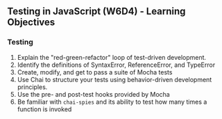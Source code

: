## Testing in JavaScript (W6D4) - Learning Objectives

### Testing
1. Explain the "red-green-refactor" loop of test-driven development.
2. Identify the definitions of SyntaxError, ReferenceError, and TypeError
3. Create, modify, and get to pass a suite of Mocha tests
4. Use Chai to structure your tests using behavior-driven development principles.
5. Use the pre- and post-test hooks provided by Mocha
6. Be familiar with `chai-spies` and its ability to test how many times a function is invoked
